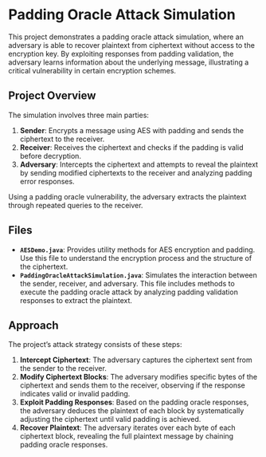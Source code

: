 # Padding Oracle Attack Simulation

This project demonstrates a padding oracle attack simulation, where an adversary is able to recover plaintext from ciphertext without access to the encryption key. By exploiting responses from padding validation, the adversary learns information about the underlying message, illustrating a critical vulnerability in certain encryption schemes.

## Project Overview

The simulation involves three main parties:

1. **Sender**: Encrypts a message using AES with padding and sends the ciphertext to the receiver.
2. **Receiver**: Receives the ciphertext and checks if the padding is valid before decryption.
3. **Adversary**: Intercepts the ciphertext and attempts to reveal the plaintext by sending modified ciphertexts to the receiver and analyzing padding error responses.

Using a padding oracle vulnerability, the adversary extracts the plaintext through repeated queries to the receiver.

## Files

- **`AESDemo.java`**: Provides utility methods for AES encryption and padding. Use this file to understand the encryption process and the structure of the ciphertext.
- **`PaddingOracleAttackSimulation.java`**: Simulates the interaction between the sender, receiver, and adversary. This file includes methods to execute the padding oracle attack by analyzing padding validation responses to extract the plaintext.

## Approach

The project’s attack strategy consists of these steps:

1. **Intercept Ciphertext**: The adversary captures the ciphertext sent from the sender to the receiver.
2. **Modify Ciphertext Blocks**: The adversary modifies specific bytes of the ciphertext and sends them to the receiver, observing if the response indicates valid or invalid padding.
3. **Exploit Padding Responses**: Based on the padding oracle responses, the adversary deduces the plaintext of each block by systematically adjusting the ciphertext until valid padding is achieved.
4. **Recover Plaintext**: The adversary iterates over each byte of each ciphertext block, revealing the full plaintext message by chaining padding oracle responses.
